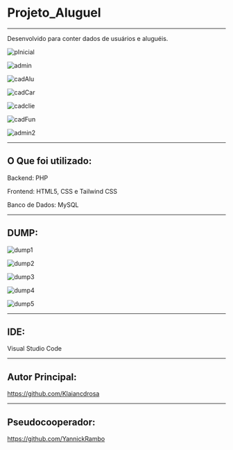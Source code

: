 # Projeto_Aluguel
-------------------------------------------------
Desenvolvido para conter dados de usuários e aluguéis.

![pInicial](https://github.com/Klaiancdrosa/Projeto_Aluguel/assets/103066223/25bbfc5c-b3aa-4e76-b065-672e02da4efe)

![admin](https://github.com/Klaiancdrosa/Projeto_Aluguel/assets/103066223/6ba828e5-2f7e-4488-9033-8f5912d42051)

![cadAlu](https://github.com/Klaiancdrosa/Projeto_Aluguel/assets/103066223/ba08bfaf-a114-4e70-8c9a-c2bbccc0b86e)

![cadCar](https://github.com/Klaiancdrosa/Projeto_Aluguel/assets/103066223/5327be06-b10b-4662-94fb-e1b4207a0691)

![cadclie](https://github.com/Klaiancdrosa/Projeto_Aluguel/assets/103066223/2fd3620e-87bc-45df-b9de-9619336800ad)

![cadFun](https://github.com/Klaiancdrosa/Projeto_Aluguel/assets/103066223/6dc01cd7-598a-4244-9e2d-5dcc472692fd)

![admin2](https://github.com/Klaiancdrosa/Projeto_Aluguel/assets/103066223/015c57ff-a8dd-494f-8725-c71e3b39a214)

---------------------------------------------------
## O Que foi utilizado:

Backend: PHP

Frontend: HTML5, CSS e Tailwind CSS

Banco de Dados: MySQL

---------------------------------------------------
## DUMP:

![dump1](https://github.com/Klaiancdrosa/Projeto_Aluguel/assets/103066223/99b5d309-fc74-4b6a-ba99-ca53833d1048)

![dump2](https://github.com/Klaiancdrosa/Projeto_Aluguel/assets/103066223/3c3f5d1b-481b-469e-996b-8511d2e66dad)

![dump3](https://github.com/Klaiancdrosa/Projeto_Aluguel/assets/103066223/f61fce7f-91d0-468f-ab39-c59293ef9642)

![dump4](https://github.com/Klaiancdrosa/Projeto_Aluguel/assets/103066223/7810edd3-6d0e-4b8f-9058-96cf5d7a7951)

![dump5](https://github.com/Klaiancdrosa/Projeto_Aluguel/assets/103066223/8eb5ebe7-0cbc-4ff0-8e44-e999211590ef)

---------------------------------------------------
## IDE:

Visual Studio Code

---------------------------------------------------
## Autor Principal:

https://github.com/Klaiancdrosa

---------------------------------------------------
## Pseudocooperador:

https://github.com/YannickRambo
